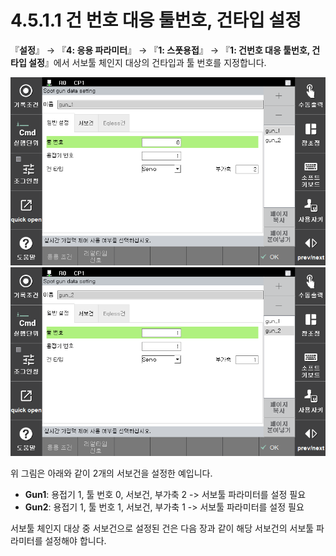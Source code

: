 ﻿# 4.5.1.1 건 번호 대응 툴번호, 건타입 설정

『**설정**』 → 『**4: 응용 파라미터**』 → 『**1: 스폿용접**』 → 『**1: 건번호 대응 툴번호, 건타입 설정**』에서 서보툴 체인지 대상의 건타입과 툴 번호를 지정합니다.

![](<../../../.gitbook/assets/image (24).png>)
![](<../../../.gitbook/assets/image (24_).png>)

위 그림은 아래와 같이 2개의 서보건을 설정한 예입니다.

* **Gun1**: 용접기 1, 툴 번호 0, 서보건, 부가축 2 -> 서보툴 파라미터를 설정 필요
* **Gun2**: 용접기 1, 툴 번호 1, 서보건, 부가축 1 -> 서보툴 파라미터를 설정 필요

서보툴 체인지 대상 중 서보건으로 설정된 건은 다음 장과 같이 해당 서보건의 서보툴 파라미터를 설정해야 합니다.
